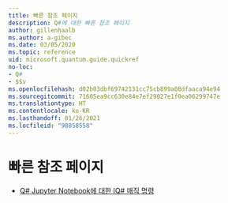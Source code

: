 ```yaml
---
title: 빠른 참조 페이지
description: Q#에 대한 빠른 참조 페이지
author: gillenhaalb
ms.author: a-gibec
ms.date: 03/05/2020
ms.topic: reference
uid: microsoft.quantum.guide.quickref
no-loc:
- Q#
- $$v
ms.openlocfilehash: d02b03dbf69742131cc75cb899a08dfaaca94e94
ms.sourcegitcommit: 71605ea9cc630e84e7ef29027e1f0ea06299747e
ms.translationtype: HT
ms.contentlocale: ko-KR
ms.lasthandoff: 01/26/2021
ms.locfileid: "98858558"
---
```

# <a name="quick-reference-pages"></a>빠른 참조 페이지

* [Q# Jupyter Notebook에 대한 IQ# 매직 명령](xref:microsoft.quantum.guide.quickref.iqsharp)
